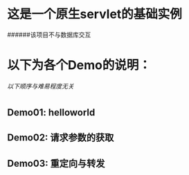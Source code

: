 # 这是一个原生servlet的基础实例
######该项目不与数据库交互
# 
# 以下为各个Demo的说明：
###### 以下顺序与难易程度无关
# 
## Demo01: helloworld
## Demo02: 请求参数的获取
## Demo03: 重定向与转发